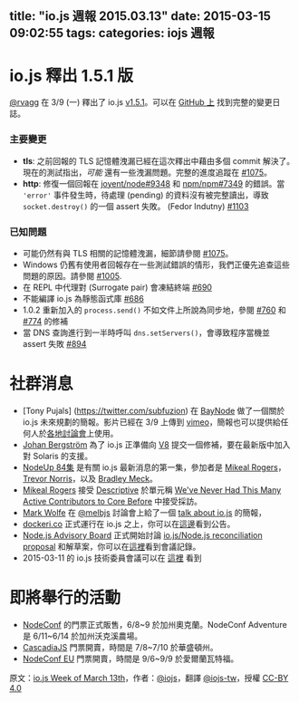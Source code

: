title: "io.js 週報 2015.03.13"
date: 2015-03-15 09:02:55
tags:
categories: iojs 週報
---


# io.js 釋出 1.5.1 版

[@rvagg](https://github.com/rvagg) 在 3/9 (一) 釋出了 io.js [v1.5.1](https://iojs.org/dist/v1.5.1/)。可以在 [GitHub 上](https://github.com/iojs/io.js/blob/v1.x/CHANGELOG.md) 找到完整的變更日誌。

### 主要變更

* **tls**: 之前回報的 TLS 記憶體洩漏已經在這次釋出中藉由多個 commit 解決了。現在的測試指出，_可能_ 還有一些洩漏問題。完整的進度追蹤在 [#1075](https://github.com/iojs/io.js/issues/1075)。
* **http**: 修復一個回報在 [joyent/node#9348](https://github.com/joyent/node/issues/9348) 和 [npm/npm#7349](https://github.com/npm/npm/issues/7349) 的錯誤。當 `'error'` 事件發生時，待處理 (pending) 的資料沒有被完整讀出，導致 `socket.destroy()` 的一個 assert 失敗。 (Fedor Indutny) [#1103](https://github.com/iojs/io.js/pull/1103)

### 已知問題

* 可能仍然有與 TLS 相關的記憶體洩漏，細節請參閱 [#1075](https://github.com/iojs/io.js/issues/1075)。
* Windows 仍舊有使用者回報存在一些測試錯誤的情形，我們正優先追查這些問題的原因。請參閱 [#1005](https://github.com/iojs/io.js/issues/1005).
* 在 REPL 中代理對 (Surrogate pair) 會凍結終端 [#690](https://github.com/iojs/io.js/issues/690)
* 不能編譯 io.js 為靜態函式庫 [#686](https://github.com/iojs/io.js/issues/686)
* 1.0.2 重新加入的 `process.send()` 不如文件上所說為同步地，參閱 [#760](https://github.com/iojs/io.js/issues/760) 和 [#774](https://github.com/iojs/io.js/issues/774) 的修補
* 當 DNS 查詢進行到一半時呼叫 `dns.setServers()`，會導致程序當機並 assert 失敗 [#894](https://github.com/iojs/io.js/issues/894)

# 社群消息

* [Tony Pujals] (https://twitter.com/subfuzion) 在 [BayNode](http://www.meetup.com/BayNode/events/220246228/) 做了一個關於 io.js 未來規劃的簡報。影片已經在 3/9 上傳到 [vimeo](https://vimeo.com/121707989)，簡報也可以提供給任何人於[各地討論會](ron.buell@rd.io)上使用。
* [Johan Bergström](https://github.com/jbergstroem) 為了 io.js 正準備向 [V8](https://codereview.chromium.org/990063002) 提交一個修補，要在最新版中加入對 Solaris 的支援。
* [NodeUp 84集](http://nodeup.com/eightyfour) 是有關 io.js 最新消息的第一集，參加者是 [Mikeal Rogers](https://github.com/mikeal)，[Trevor Norris](https://github.com/trevnorris)，以及 [Bradley Meck](https://github.com/bmeck)。
* [Mikeal Rogers](https://github.com/mikeal) 接受 [Descriptive](http://descriptive.audio) 於單元稱 [We've Never Had This Many Active Contributors to Core Before](http://descriptive.audio/episodes/12) 中接受採訪。
* [Mark Wolfe](https://twitter.com/wolfeidau) 在 [@melbjs](https://twitter.com/melbjs) 討論會上給了一個 [talk about io.js](https://twitter.com/wolfeidau/status/575785856545378304) 的簡報，
* [dockeri.co](http://dockeri.co/) 正式運行在 io.js 之上，你可以在[這邊](https://twitter.com/wjblankenship/status/575867637680369665)看到公告。
* [Node.js Advisory Board](https://nodejs.org/about/advisory-board/) 正式開始討論 [io.js/Node.js reconciliation proposal](https://github.com/iojs/io.js/issues/978) 和解草案，你可以在[這裡](https://github.com/joyent/nodejs-advisory-board/blob/master/meetings/2015-03-09/minutes.md#nodejsiojs-reconciliation-bb)看到會議記錄。
* 2015-03-11 的 io.js 技術委員會議可以在 [這裡](http://www.youtube.com/watch?v=xXLnNSL0qvU) 看到

# 即將舉行的活動

* [NodeConf](http://nodeconf.com/) 的門票正式販售，6/8~9 於加州奧克蘭。NodeConf Adventure 是 6/11~6/14 於加州沃克溪農場。
* [CascadiaJS](http://2015.cascadiajs.com/) 門票開賣，時間是 7/8~7/10 於華盛頓州。
* [NodeConf EU](http://nodeconf.eu/) 門票開賣，時間是 9/6~9/9 於愛爾蘭瓦特福。

原文：[io.js Week of March 13th](https://medium.com/node-js-javascript/io-js-week-of-march-13th-e3024cc66802)，作者：[@iojs](https://medium.com/@iojs)，翻譯 [@iojs-tw](https://github.com/iojs/iojs-tw)，授權 [CC-BY 4.0](https://creativecommons.org/licenses/by/4.0/deed.zh_TW)
